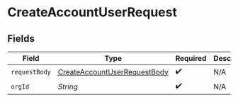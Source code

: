 # CreateAccountUserRequest


## Fields

| Field                                                                                   | Type                                                                                    | Required                                                                                | Description                                                                             | Example                                                                                 |
| --------------------------------------------------------------------------------------- | --------------------------------------------------------------------------------------- | --------------------------------------------------------------------------------------- | --------------------------------------------------------------------------------------- | --------------------------------------------------------------------------------------- |
| `requestBody`                                                                           | [CreateAccountUserRequestBody](../../models/operations/CreateAccountUserRequestBody.md) | :heavy_check_mark:                                                                      | N/A                                                                                     |                                                                                         |
| `orgId`                                                                                 | *String*                                                                                | :heavy_check_mark:                                                                      | N/A                                                                                     | org-123                                                                                 |
